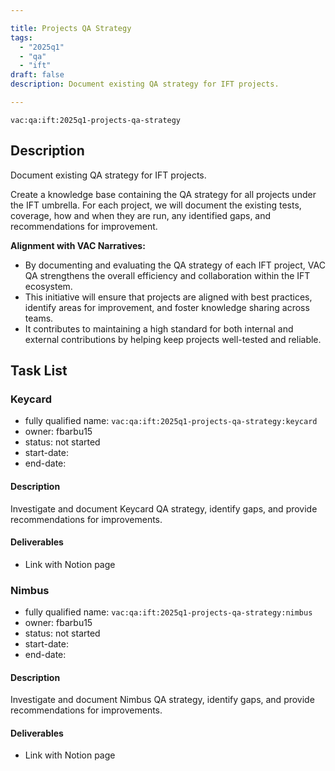 ```yaml
---

title: Projects QA Strategy  
tags:
  - "2025q1"
  - "qa"
  - "ift"  
draft: false  
description: Document existing QA strategy for IFT projects.

---
```


`vac:qa:ift:2025q1-projects-qa-strategy`

## Description
Document existing QA strategy for IFT projects.

Create a knowledge base containing the QA strategy for all projects under the IFT umbrella.
For each project, we will document the existing tests, coverage, how and when they are run,
any identified gaps, and recommendations for improvement.

**Alignment with VAC Narratives:**
- By documenting and evaluating the QA strategy of each IFT project,
  VAC QA strengthens the overall efficiency and collaboration within the IFT ecosystem.
- This initiative will ensure that projects are aligned with best practices,
  identify areas for improvement, and foster knowledge sharing across teams.
- It contributes to maintaining a high standard for both internal and external contributions
  by helping keep projects well-tested and reliable.

## Task List

### Keycard

* fully qualified name: `vac:qa:ift:2025q1-projects-qa-strategy:keycard`
* owner: fbarbu15
* status: not started
* start-date: 
* end-date: 

#### Description
Investigate and document Keycard QA strategy,
identify gaps, and provide recommendations for improvements.

#### Deliverables
* Link with Notion page

### Nimbus

* fully qualified name: `vac:qa:ift:2025q1-projects-qa-strategy:nimbus`
* owner: fbarbu15
* status: not started
* start-date: 
* end-date: 

#### Description
Investigate and document Nimbus QA strategy,
identify gaps, and provide recommendations for improvements.

#### Deliverables
* Link with Notion page
